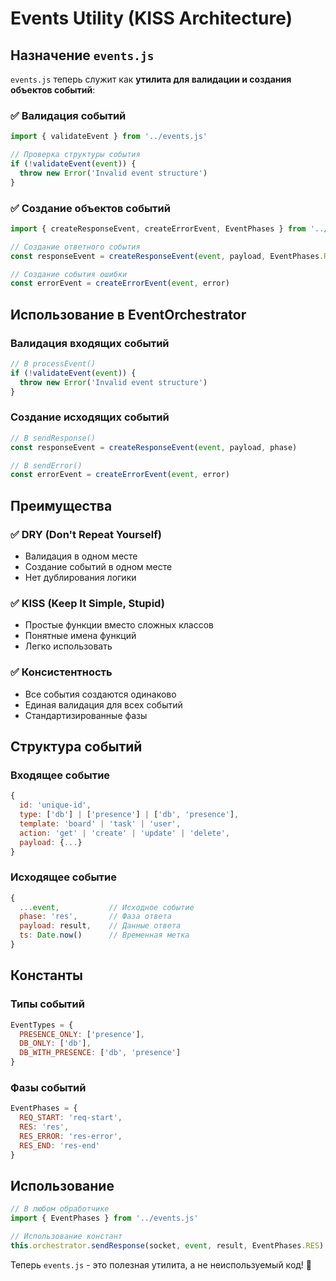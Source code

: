 # Events Utility (KISS Architecture)

## Назначение `events.js`

`events.js` теперь служит как **утилита для валидации и создания объектов событий**:

### ✅ **Валидация событий**
```javascript
import { validateEvent } from '../events.js'

// Проверка структуры события
if (!validateEvent(event)) {
  throw new Error('Invalid event structure')
}
```

### ✅ **Создание объектов событий**
```javascript
import { createResponseEvent, createErrorEvent, EventPhases } from '../events.js'

// Создание ответного события
const responseEvent = createResponseEvent(event, payload, EventPhases.RES)

// Создание события ошибки
const errorEvent = createErrorEvent(event, error)
```

## Использование в EventOrchestrator

### **Валидация входящих событий**
```javascript
// В processEvent()
if (!validateEvent(event)) {
  throw new Error('Invalid event structure')
}
```

### **Создание исходящих событий**
```javascript
// В sendResponse()
const responseEvent = createResponseEvent(event, payload, phase)

// В sendError()
const errorEvent = createErrorEvent(event, error)
```

## Преимущества

### ✅ **DRY (Don't Repeat Yourself)**
- Валидация в одном месте
- Создание событий в одном месте
- Нет дублирования логики

### ✅ **KISS (Keep It Simple, Stupid)**
- Простые функции вместо сложных классов
- Понятные имена функций
- Легко использовать

### ✅ **Консистентность**
- Все события создаются одинаково
- Единая валидация для всех событий
- Стандартизированные фазы

## Структура событий

### **Входящее событие**
```javascript
{
  id: 'unique-id',
  type: ['db'] | ['presence'] | ['db', 'presence'],
  template: 'board' | 'task' | 'user',
  action: 'get' | 'create' | 'update' | 'delete',
  payload: {...}
}
```

### **Исходящее событие**
```javascript
{
  ...event,           // Исходное событие
  phase: 'res',       // Фаза ответа
  payload: result,    // Данные ответа
  ts: Date.now()      // Временная метка
}
```

## Константы

### **Типы событий**
```javascript
EventTypes = {
  PRESENCE_ONLY: ['presence'],
  DB_ONLY: ['db'],
  DB_WITH_PRESENCE: ['db', 'presence']
}
```

### **Фазы событий**
```javascript
EventPhases = {
  REQ_START: 'req-start',
  RES: 'res',
  RES_ERROR: 'res-error',
  RES_END: 'res-end'
}
```

## Использование

```javascript
// В любом обработчике
import { EventPhases } from '../events.js'

// Использование констант
this.orchestrator.sendResponse(socket, event, result, EventPhases.RES)
```

Теперь `events.js` - это полезная утилита, а не неиспользуемый код! 🎯
